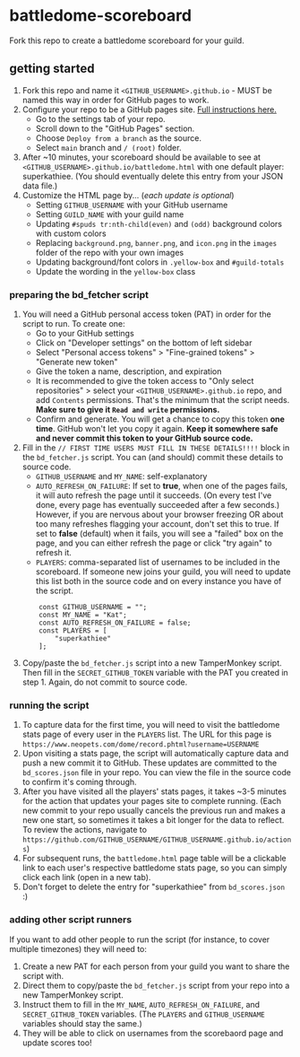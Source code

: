 # battledome-scoreboard
Fork this repo to create a battledome scoreboard for your guild.

## getting started 
1. Fork this repo and name it `<GITHUB_USERNAME>.github.io` - MUST be named this way in order for GitHub pages to work.
2. Configure your repo to be a GitHub pages site. [Full instructions here.](https://docs.github.com/en/pages/getting-started-with-github-pages/configuring-a-publishing-source-for-your-github-pages-site)
   - Go to the settings tab of your repo.
   - Scroll down to the "GitHub Pages" section.
   - Choose `Deploy from a branch` as the source.
   - Select `main` branch and `/ (root)` folder.
3. After ~10 minutes, your scoreboard should be available to see at `<GITHUB_USERNAME>.github.io/battledome.html` with one default player: superkathiee. (You should eventually delete this entry from your JSON data file.)
4. Customize the HTML page by... (_each update is optional_)
   - Setting `GITHUB_USERNAME` with your GitHub username
   - Setting `GUILD_NAME` with your guild name
   - Updating `#spuds tr:nth-child(even)` and `(odd)` background colors with custom colors
   - Replacing `background.png`, `banner.png`, and `icon.png` in the `images` folder of the repo with your own images
   - Updating background/font colors in `.yellow-box` and `#guild-totals`
   - Update the wording in the `yellow-box` class

### preparing the bd_fetcher script
1. You will need a GitHub personal access token (PAT) in order for the script to run. To create one:
   - Go to your GitHub settings
   - Click on "Developer settings" on the bottom of left sidebar
   - Select "Personal access tokens" > "Fine-grained tokens" > "Generate new token"
   - Give the token a name, description, and expiration
   - It is recommended to give the token access to "Only select repositories" > select your `<GITHUB_USERNAME>.github.io` repo, and add `Contents` permissions. That's the minimum that the script needs. **Make sure to give it `Read and write` permissions.**
   - Confirm and generate. You will get a chance to copy this token **one time**. GitHub won't let you copy it again. **Keep it somewhere safe and never commit this token to your GitHub source code.**
2. Fill in the `// FIRST TIME USERS MUST FILL IN THESE DETAILS!!!!` block in the `bd_fetcher.js` script. You can (and should) commit these details to source code.
   - `GITHUB_USERNAME` and `MY_NAME`: self-explanatory
   - `AUTO_REFRESH_ON_FAILURE`: If set to **true**, when one of the pages fails, it will auto refresh the page until it succeeds. (On every test I've done, every page has eventually succeeded after a few seconds.) However, if you are nervous about your browser freezing OR about too many refreshes flagging your account, don't set this to true. If set to **false** (default) when it fails, you will see a "failed" box on the page, and you can either refresh the page or click "try again" to refresh it.
   - `PLAYERS`: comma-separated list of usernames to be included in the scoreboard. If someone new joins your guild, you will need to update this list both in the source code and on every instance you have of the script.
    ```
        const GITHUB_USERNAME = "";
        const MY_NAME = "Kat";
        const AUTO_REFRESH_ON_FAILURE = false;
        const PLAYERS = [
            "superkathiee"
        ];
    ```
3. Copy/paste the `bd_fetcher.js` script into a new TamperMonkey script. Then fill in the `SECRET_GITHUB_TOKEN` variable with the PAT you created in step 1. Again, do not commit to source code.

### running the script
1. To capture data for the first time, you will need to visit the battledome stats page of every user in the `PLAYERS` list. The URL for this page is `https://www.neopets.com/dome/record.phtml?username=USERNAME`
2. Upon visiting a stats page, the script will automatically capture data and push a new commit it to GitHub. These updates are committed to the `bd_scores.json` file in your repo. You can view the file in the source code to confirm it's coming through.
3. After you have visited all the players' stats pages, it takes ~3-5 minutes for the action that updates your pages site to complete running. (Each new commit to your repo usually cancels the previous run and makes a new one start, so sometimes it takes a bit longer for the data to reflect. To review the actions, navigate to `https://github.com/GITHUB_USERNAME/GITHUB_USERNAME.github.io/actions`)
4. For subsequent runs, the `battledome.html` page table will be a clickable link to each user's respective battledome stats page, so you can simply click each link (open in a new tab).
5. Don't forget to delete the entry for "superkathiee" from `bd_scores.json` :)

### adding other script runners
If you want to add other people to run the script (for instance, to cover multiple timezones) they will need to:
1. Create a new PAT for each person from your guild you want to share the script with.
2. Direct them to copy/paste the `bd_fetcher.js` script from your repo into a new TamperMonkey script.
3. Instruct them to fill in the `MY_NAME`, `AUTO_REFRESH_ON_FAILURE`, and `SECRET_GITHUB_TOKEN` variables. (The `PLAYERS` and `GITHUB_USERNAME` variables should stay the same.)
4. They will be able to click on usernames from the scorebaord page and update scores too! 